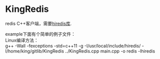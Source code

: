 # KingRedis
redis C++客户端，需要<a href="https://github.com/redis/hiredis" target="_blank">hiredis库</a>.

example下面有个简单的例子文件：<br>
Linux编译方法：<br>
g++ -Wall -fexceptions -std=c++11 -g -I/usr/local/include/hiredis/ -I/home/king/gitlib/KingRedis ../KingRedis.cpp main.cpp -o redis -lhiredis

